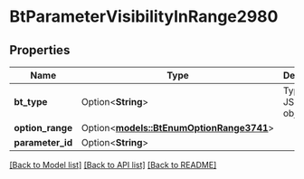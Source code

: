 # BtParameterVisibilityInRange2980

## Properties

Name | Type | Description | Notes
------------ | ------------- | ------------- | -------------
**bt_type** | Option<**String**> | Type of JSON object. | [optional]
**option_range** | Option<[**models::BtEnumOptionRange3741**](BTEnumOptionRange-3741.md)> |  | [optional]
**parameter_id** | Option<**String**> |  | [optional]

[[Back to Model list]](../README.md#documentation-for-models) [[Back to API list]](../README.md#documentation-for-api-endpoints) [[Back to README]](../README.md)


